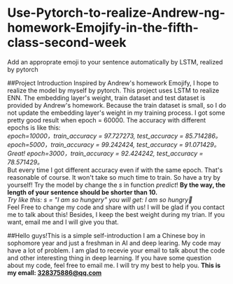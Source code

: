 # Use-Pytorch-to-realize-Andrew-ng-homework-Emojify-in-the-fifth-class-second-week
Add an approprate emoji to your sentence automatically by LSTM, realized by pytorch

##Project Introduction
Inspired by Andrew's homework Emojify, I hope to realize the model by myself by pytorch. 
This project uses LSTM to realize ENN. The embedding layer's weight, train dataset and test dataset is provided by Andrew's homework. 
Because the train dataset is small, so I do not update the embedding layer's weight in my training process.
I got some pretty good result when epoch = 60000. The accuracy with different epochs is like this:
\
*epoch=10000，train_accuracy = 97.727273, test_accuracy = 85.714286。
epoch=5000，train_accuracy = 99.242424, test_accuracy = 91.071429。Great!
epoch=3000，train_accuracy = 92.424242, test_accuracy = 78.571429。*
\
But every time I got different accuracy even if with the same epoch. That's reasonable of course. It won't take so much time to train. So have a try by yourself!
Try the model by change the *s* in function *predict*! **By the way, the length of your sentence should be shorter than 10.**
\
*Try like this:
s = "I am so hungery"
you will get:
I am so hungry🍴*
\
Feel Free to change my code and share with us! I will be glad if you contact me to talk about this!
Besides, I keep the best weight during my trian. If you want, email me and I will give you that.

##Hello guys!This is a simple self-introduction
I am a Chinese boy in sophomore year and just a freshman in AI and deep learing. My code may have  a lot of problem. I am glad to recevie your email to talk about the code and other interesting thing in deep learning. If you have some question about my code, feel free to email me. I will try my best to help you.
**This is my emall: 328375886@qq.com**

